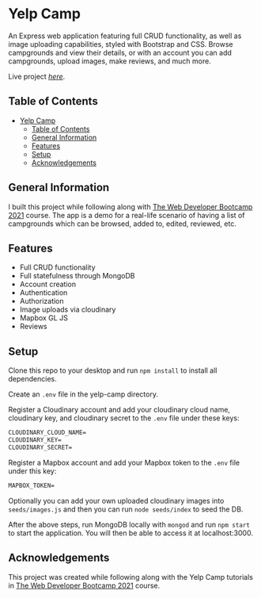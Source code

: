 
# Yelp Camp

An Express web application featuring full CRUD functionality, as well as image uploading capabilities, styled with Bootstrap and CSS. Browse campgrounds and view their details, or with an account you can add campgrounds, upload images, make reviews, and much more.

Live project [_here_](https://yelp-camp-willswats.herokuapp.com/).

## Table of Contents

- [Yelp Camp](#yelp-camp)
  - [Table of Contents](#table-of-contents)
  - [General Information](#general-information)
  - [Features](#features)
  - [Setup](#setup)
  - [Acknowledgements](#acknowledgements)

## General Information

I built this project while following along with [The Web Developer Bootcamp 2021](https://www.udemy.com/course/the-web-developer-bootcamp) course. The app is a demo for a real-life scenario of having a list of campgrounds which can be browsed, added to, edited, reviewed, etc.

## Features

- Full CRUD functionality
- Full statefulness through MongoDB
- Account creation
- Authentication
- Authorization
- Image uploads via cloudinary
- Mapbox GL JS
- Reviews

## Setup

Clone this repo to your desktop and run ```npm install``` to install all dependencies.

Create an ```.env``` file in the yelp-camp directory.

Register a Cloudinary account and add your cloudinary cloud name, cloudinary key, and cloudinary secret to the ```.env``` file under these keys:

```txt
CLOUDINARY_CLOUD_NAME=
CLOUDINARY_KEY=
CLOUDINARY_SECRET=
```

Register a Mapbox account and add your Mapbox token to the ```.env``` file under this key:

```txt
MAPBOX_TOKEN=
```

Optionally you can add your own uploaded cloudinary images into ```seeds/images.js``` and then you can run ```node seeds/index``` to seed the DB.

After the above steps, run MongoDB locally with ```mongod``` and run ```npm start``` to start the application. You will then be able to access it at localhost:3000.

## Acknowledgements

This project was created while following along with the Yelp Camp tutorials in [The Web Developer Bootcamp 2021](https://www.udemy.com/course/the-web-developer-bootcamp) course.
